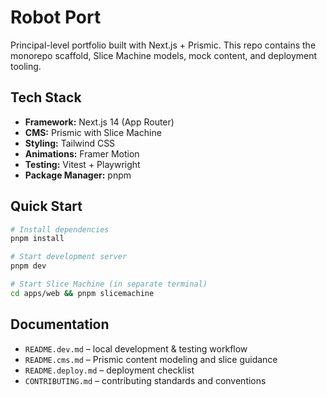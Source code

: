 # Robot Port

Principal-level portfolio built with Next.js + Prismic. This repo contains the monorepo scaffold, Slice Machine models, mock content, and deployment tooling.

## Tech Stack

- **Framework:** Next.js 14 (App Router)
- **CMS:** Prismic with Slice Machine
- **Styling:** Tailwind CSS
- **Animations:** Framer Motion
- **Testing:** Vitest + Playwright
- **Package Manager:** pnpm

## Quick Start

```bash
# Install dependencies
pnpm install

# Start development server
pnpm dev

# Start Slice Machine (in separate terminal)
cd apps/web && pnpm slicemachine
```

## Documentation

- `README.dev.md` – local development & testing workflow
- `README.cms.md` – Prismic content modeling and slice guidance
- `README.deploy.md` – deployment checklist
- `CONTRIBUTING.md` – contributing standards and conventions
